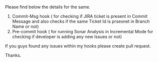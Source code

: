 Please find below the details for the same.

1. Commit-Msg hook ( for checking if JIRA ticket is present in Commit Message and also checks if the same Ticket Id is prsesnet in Branch Name or not)
2. Pre-commit hook ( for running Sonar Analysis in Incremental Mode for checking if developer is adding any new Issues or not)


If you guys found any issues within my hooks please create pull request.

Thanks.

